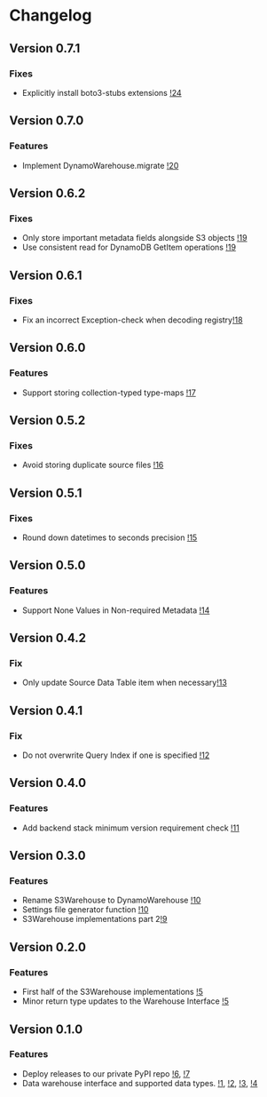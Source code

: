 # Changelog

## Version 0.7.1

### Fixes
* Explicitly install boto3-stubs extensions [!24](https://gitlab.invenia.ca/invenia/Datafeeds/DatafeedsCommon/-/merge_requests/24)

## Version 0.7.0

### Features
* Implement DynamoWarehouse.migrate [!20](https://gitlab.invenia.ca/invenia/Datafeeds/DataWarehouse/-/merge_requests/20)

## Version 0.6.2

### Fixes
* Only store important metadata fields alongside S3 objects [!19](https://gitlab.invenia.ca/invenia/Datafeeds/DataWarehouse/-/merge_requests/19)
* Use consistent read for DynamoDB GetItem operations [!19](https://gitlab.invenia.ca/invenia/Datafeeds/DataWarehouse/-/merge_requests/19)


## Version 0.6.1

### Fixes
* Fix an incorrect Exception-check when decoding registry[!18](https://gitlab.invenia.ca/invenia/Datafeeds/DataWarehouse/-/merge_requests/18)

## Version 0.6.0

### Features
* Support storing collection-typed type-maps [!17](https://gitlab.invenia.ca/invenia/Datafeeds/DataWarehouse/-/merge_requests/17)

## Version 0.5.2

### Fixes
* Avoid storing duplicate source files [!16](https://gitlab.invenia.ca/invenia/Datafeeds/DataWarehouse/-/merge_requests/16)

## Version 0.5.1

### Fixes
* Round down datetimes to seconds precision [!15](https://gitlab.invenia.ca/invenia/Datafeeds/DataWarehouse/-/merge_requests/15)


## Version 0.5.0

### Features
* Support None Values in Non-required Metadata [!14](https://gitlab.invenia.ca/invenia/Datafeeds/DataWarehouse/-/merge_requests/14)

## Version 0.4.2

### Fix
* Only update Source Data Table item when necessary[!13](https://gitlab.invenia.ca/invenia/Datafeeds/DataWarehouse/-/merge_requests/13)

## Version 0.4.1

### Fix
* Do not overwrite Query Index if one is specified [!12](https://gitlab.invenia.ca/invenia/Datafeeds/DataWarehouse/-/merge_requests/12)

## Version 0.4.0

### Features
* Add backend stack minimum version requirement check [!11](https://gitlab.invenia.ca/invenia/Datafeeds/DataWarehouse/-/merge_requests/11)

## Version 0.3.0

### Features
* Rename S3Warehouse to DynamoWarehouse [!10](https://gitlab.invenia.ca/invenia/Datafeeds/DataWarehouse/-/merge_requests/10)
* Settings file generator function [!10](https://gitlab.invenia.ca/invenia/Datafeeds/DataWarehouse/-/merge_requests/10)
* S3Warehouse implementations part 2[!9](https://gitlab.invenia.ca/invenia/Datafeeds/DataWarehouse/-/merge_requests/9)

## Version 0.2.0

### Features
* First half of the S3Warehouse implementations [!5](https://gitlab.invenia.ca/invenia/Datafeeds/DataWarehouse/-/merge_requests/5)
* Minor return type updates to the Warehouse Interface [!5](https://gitlab.invenia.ca/invenia/Datafeeds/DataWarehouse/-/merge_requests/5)

## Version 0.1.0

### Features

* Deploy releases to our private PyPI repo [!6](https://gitlab.invenia.ca/invenia/Datafeeds/DataWarehouse/-/merge_requests/6), [!7](https://gitlab.invenia.ca/invenia/Datafeeds/DataWarehouse/-/merge_requests/7)
* Data warehouse interface and supported data types. [!1](https://gitlab.invenia.ca/invenia/Datafeeds/DataWarehouse/-/merge_requests/1), [!2](https://gitlab.invenia.ca/invenia/Datafeeds/DataWarehouse/-/merge_requests/2), [!3](https://gitlab.invenia.ca/invenia/Datafeeds/DataWarehouse/-/merge_requests/3), [!4](https://gitlab.invenia.ca/invenia/Datafeeds/DataWarehouse/-/merge_requests/4)
